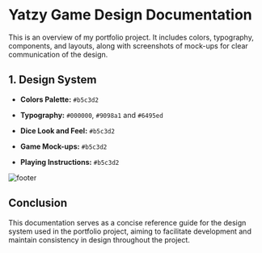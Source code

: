 # Yatzy Game Design Documentation

This is an overview of my portfolio project. It includes colors, typography, components, and layouts, along with screenshots of mock-ups for clear communication of the design.

## **1. Design System**

- **Colors Palette:** `#b5c3d2`

- **Typography:** `#000000`, `#9098a1` and `#6495ed`

- **Dice Look and Feel:** `#b5c3d2`

- **Game Mock-ups:** `#b5c3d2`
  
- **Playing Instructions:** `#b5c3d2`

![footer](footer.PNG)

## **Conclusion**

This documentation serves as a concise reference guide for the design system used in the portfolio project, aiming to facilitate development and maintain consistency in design throughout the project.
